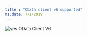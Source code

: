 ```yaml
---
title : "OData client v6 supported"
ms.date: 7/1/2019
---
```

 ![yes](/odata/assets/doc-assets/yes.png) OData Client V6